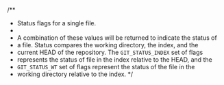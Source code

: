 /** * Status flags for a single file. * * A combination of these values will be returned to indicate the status of * a file.  Status compares the working directory, the index, and the * current HEAD of the repository.  The `GIT_STATUS_INDEX` set of flags * represents the status of file in the index relative to the HEAD, and the * `GIT_STATUS_WT` set of flags represent the status of the file in the * working directory relative to the index. */